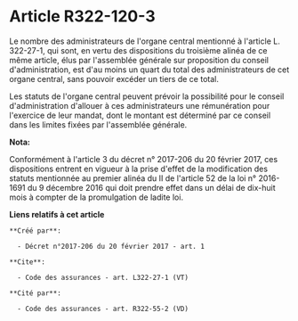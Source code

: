 # Article R322-120-3

Le nombre des administrateurs de l'organe central mentionné à l'article L. 322-27-1, qui sont, en vertu des dispositions du
troisième alinéa de ce même article, élus par l'assemblée générale sur proposition du conseil d'administration, est d'au
moins un quart du total des administrateurs de cet organe central, sans pouvoir excéder un tiers de ce total. 

Les statuts de l'organe central peuvent prévoir la possibilité pour le conseil d'administration d'allouer à ces
administrateurs une rémunération pour l'exercice de leur mandat, dont le montant est déterminé par ce conseil dans les
limites fixées par l'assemblée générale.

**Nota:**

Conformément à l'article 3 du décret n° 2017-206 du 20 février 2017, ces dispositions entrent en vigueur à la prise d'effet
de la modification des statuts mentionnée au premier alinéa du II de l'article 52 de la loi n° 2016-1691 du 9 décembre 2016
qui doit prendre effet dans un délai de dix-huit mois à compter de la promulgation de ladite loi.

**Liens relatifs à cet article**

	**Créé par**:

	  - Décret n°2017-206 du 20 février 2017 - art. 1

	**Cite**:

	  - Code des assurances - art. L322-27-1 (VT)

	**Cité par**:

	  - Code des assurances - art. R322-55-2 (VD)
